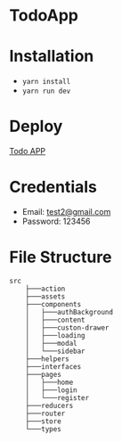 # TodoApp

# Installation
 - ``` yarn install ```
 - ``` yarn run dev ```
# Deploy 
[Todo APP](https://todo-app-mocha-three.vercel.app/)
 
# Credentials 
- Email: test2@gmail.com
- Password: 123456

# File Structure
``` 
src
    ├───action
    ├───assets
    ├───components
    │   ├───authBackground
    │   ├───content
    │   ├───custon-drawer
    │   ├───loading
    │   ├───modal
    │   └───sidebar
    ├───helpers
    ├───interfaces
    ├───pages
    │   ├───home
    │   ├───login
    │   └───register
    ├───reducers
    ├───router
    ├───store
    └───types 
